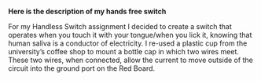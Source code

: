 **Here is the description of my hands free switch**

For my Handless Switch assignment I decided to create a switch that operates when you touch it with your tongue/when you lick it, knowing that human saliva is a conductor of electricity. I re-used a plastic cup from the university’s coffee shop to mount a bottle cap in which two wires meet. These two wires, when connected, allow the current to move outside of the circuit into the ground port on the Red Board.
